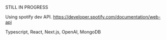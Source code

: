STILL IN PROGRESS

Using spotify dev API.
https://developer.spotify.com/documentation/web-api

Typescript, React, Next.js, OpenAI, MongoDB


